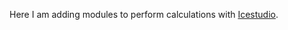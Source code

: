 Here I am adding modules to perform calculations with [Icestudio](https://github.com/FPGAwars/icestudio).
